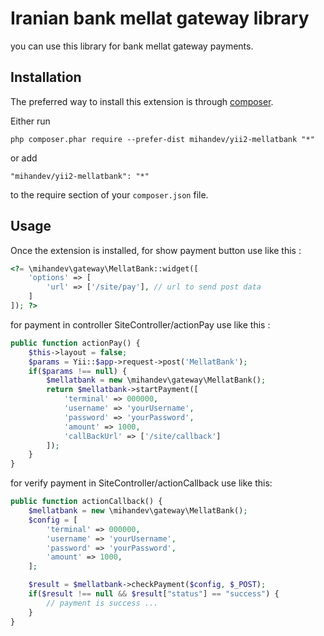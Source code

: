 Iranian bank mellat gateway library
===================================
you can use this library for bank mellat gateway payments.

Installation
------------

The preferred way to install this extension is through [composer](http://getcomposer.org/download/).

Either run

```
php composer.phar require --prefer-dist mihandev/yii2-mellatbank "*"
```

or add

```
"mihandev/yii2-mellatbank": "*"
```

to the require section of your `composer.json` file.


Usage
-----

Once the extension is installed, for show payment button use like this  :

```php
<?= \mihandev\gateway\MellatBank::widget([
    'options' => [
        'url' => ['/site/pay'], // url to send post data
    ]
]); ?>
```

for payment in controller SiteController/actionPay use like this :

```php
public function actionPay() {
    $this->layout = false;
    $params = Yii::$app->request->post('MellatBank');
    if($params !== null) {
        $mellatbank = new \mihandev\gateway\MellatBank();
        return $mellatbank->startPayment([
            'terminal' => 000000,
            'username' => 'yourUsername',
            'password' => 'yourPassword',
            'amount' => 1000,
            'callBackUrl' => ['/site/callback']
        ]);
    }
}
```

for verify payment in SiteController/actionCallback use like this:

```php
public function actionCallback() {
    $mellatbank = new \mihandev\gateway\MellatBank();
    $config = [
        'terminal' => 000000,
        'username' => 'yourUsername',
        'password' => 'yourPassword',
        'amount' => 1000,
    ];

    $result = $mellatbank->checkPayment($config, $_POST);
    if($result !== null && $result["status"] == "success") {
        // payment is success ...
    }
}
```